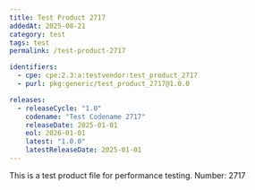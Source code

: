 ```yaml
---
title: Test Product 2717
addedAt: 2025-08-21
category: test
tags: test
permalink: /test-product-2717

identifiers:
  - cpe: cpe:2.3:a:testvendor:test_product_2717
  - purl: pkg:generic/test_product_2717@1.0.0

releases:
  - releaseCycle: "1.0"
    codename: "Test Codename 2717"
    releaseDate: 2025-01-01
    eol: 2026-01-01
    latest: "1.0.0"
    latestReleaseDate: 2025-01-01
---
```


This is a test product file for performance testing. Number: 2717
